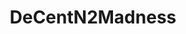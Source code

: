 ---
template: IdentityDetailPage
title: DeCentN2Madness 
twitter: AdaberryPi
reddit: Adaberry_Pi
telegram: Adaberry_Pi
github: qbass
---